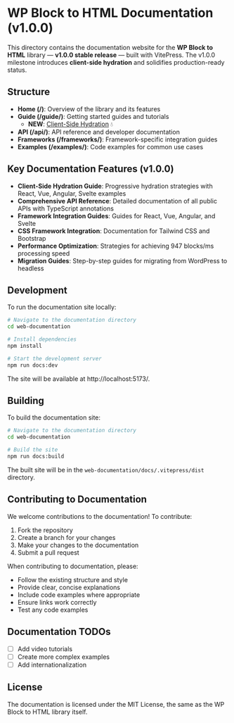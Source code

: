 # WP Block to HTML Documentation (v1.0.0)

This directory contains the documentation website for the **WP Block to HTML** library — **v1.0.0 stable release** — built with VitePress. The v1.0.0 milestone introduces **client-side hydration** and solidifies production-ready status.

## Structure

- **Home (/)**: Overview of the library and its features
- **Guide (/guide/)**: Getting started guides and tutorials
  - **NEW**: [Client-Side Hydration](/guide/hydration) 💧
- **API (/api/)**: API reference and developer documentation
- **Frameworks (/frameworks/)**: Framework-specific integration guides
- **Examples (/examples/)**: Code examples for common use cases

## Key Documentation Features (v1.0.0)

- **Client-Side Hydration Guide**: Progressive hydration strategies with React, Vue, Angular, Svelte examples
- **Comprehensive API Reference**: Detailed documentation of all public APIs with TypeScript annotations
- **Framework Integration Guides**: Guides for React, Vue, Angular, and Svelte
- **CSS Framework Integration**: Documentation for Tailwind CSS and Bootstrap
- **Performance Optimization**: Strategies for achieving 947 blocks/ms processing speed
- **Migration Guides**: Step-by-step guides for migrating from WordPress to headless

## Development

To run the documentation site locally:

```bash
# Navigate to the documentation directory
cd web-documentation

# Install dependencies
npm install

# Start the development server
npm run docs:dev
```

The site will be available at http://localhost:5173/.

## Building

To build the documentation site:

```bash
# Navigate to the documentation directory
cd web-documentation

# Build the site
npm run docs:build
```

The built site will be in the `web-documentation/docs/.vitepress/dist` directory.

## Contributing to Documentation

We welcome contributions to the documentation! To contribute:

1. Fork the repository
2. Create a branch for your changes
3. Make your changes to the documentation
4. Submit a pull request

When contributing to documentation, please:

- Follow the existing structure and style
- Provide clear, concise explanations
- Include code examples where appropriate
- Ensure links work correctly
- Test any code examples

## Documentation TODOs

- [ ] Add video tutorials
- [ ] Create more complex examples
- [ ] Add internationalization

## License

The documentation is licensed under the MIT License, the same as the WP Block to HTML library itself. 